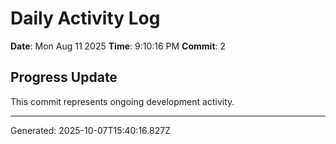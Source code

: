 # Daily Activity Log

**Date**: Mon Aug 11 2025
**Time**: 9:10:16 PM
**Commit**: 2

## Progress Update

This commit represents ongoing development activity.

---
Generated: 2025-10-07T15:40:16.827Z
